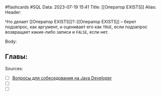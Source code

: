 #flashcards #SQL 
Data: 2023-07-19 15:41
Title: [[Оператор EXISTS]]
Alias:
Header:

Что делает [[Оператор EXISTS]]?::[[Оператор EXISTS]] – берет подзапрос, как аргумент, и оценивает его как `TRUE`, если подзапрос возвращает какие-либо записи и `FALSE`, если нет.
<!--SR:!2023-11-05,10,390-->



Body:




Главы:
-


Sources:
- [ ] [Вопросы для собеседования на Java Developer](https://github.com/enhorse/java-interview/blob/master/README.md#%D0%9E%D0%9E%D0%9F)
- [ ] []()
- [ ] []()

